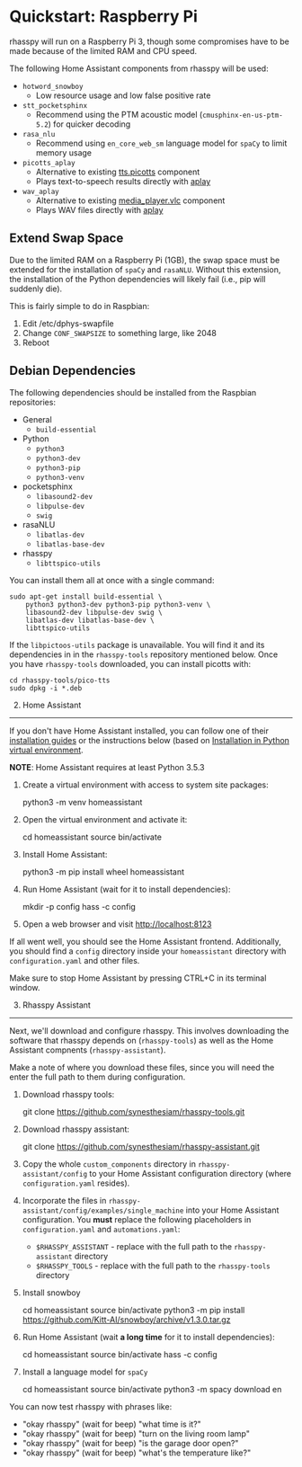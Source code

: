 Quickstart: Raspberry Pi
=============================

rhasspy will run on a Raspberry Pi 3, though some compromises have to be made
because of the limited RAM and CPU speed.

The following Home Assistant components from rhasspy will be used:
* `hotword_snowboy`
    * Low resource usage and low false positive rate
* `stt_pocketsphinx`
    * Recommend using the PTM acoustic model (`cmusphinx-en-us-ptm-5.2`) for quicker decoding
* `rasa_nlu`
    * Recommend using `en_core_web_sm` language model for `spaCy` to limit memory usage
* `picotts_aplay`
    * Alternative to existing [tts.picotts](https://www.home-assistant.io/components/tts.picotts) component
    * Plays text-to-speech results directly with [aplay](https://linux.die.net/man/1/aplay)
* `wav_aplay`
    * Alternative to existing [media_player.vlc](https://www.home-assistant.io/components/media_player.vlc) component
    * Plays WAV files directly with [aplay](https://linux.die.net/man/1/aplay)

Extend Swap Space
---------------------

Due to the limited RAM on a Raspberry Pi (1GB), the swap space must be extended
for the installation of `spaCy` and `rasaNLU`. Without this extension, the
installation of the Python dependencies will likely fail (i.e., pip will
suddenly die).

This is fairly simple to do in Raspbian:

1. Edit /etc/dphys-swapfile
2. Change `CONF_SWAPSIZE` to something large, like 2048
3. Reboot

Debian Dependencies
-----------------------

The following dependencies should be installed from the Raspbian repositories:

* General
    * `build-essential`
* Python
    * `python3`
    * `python3-dev`
    * `python3-pip`
    * `python3-venv`
* pocketsphinx
    * `libasound2-dev`
    * `libpulse-dev`
    * `swig`
* rasaNLU
    * `libatlas-dev`
    * `libatlas-base-dev`
* rhasspy
    * `libttspico-utils`
    
You can install them all at once with a single command:

    sudo apt-get install build-essential \
        python3 python3-dev python3-pip python3-venv \
        libasound2-dev libpulse-dev swig \
        libatlas-dev libatlas-base-dev \
        libttspico-utils
        
If the `libpictoos-utils` package is unavailable. You will find it and its
dependencies in in the `rhasspy-tools` repository mentioned below. Once you have
`rhasspy-tools` downloaded, you can install picotts with:

    cd rhasspy-tools/pico-tts
    sudo dpkg -i *.deb
    
2. Home Assistant
---------------------

If you don't have Home Assistant installed, you can follow one of their
[installation guides](https://www.home-assistant.io/docs/installation/) or the
instructions below (based on [Installation in Python virtual
environment](https://www.home-assistant.io/docs/installation/virtualenv/).

**NOTE**: Home Assistant requires at least Python 3.5.3

1. Create a virtual environment with access to system site packages:

    python3 -m venv homeassistant
    
2. Open the virtual environment and activate it:

    cd homeassistant
    source bin/activate
    
3. Install Home Assistant:

    python3 -m pip install wheel homeassistant
    
4. Run Home Assistant (wait for it to install dependencies):

    mkdir -p config
    hass -c config
    
5. Open a web browser and visit [http://localhost:8123](http://localhost:8123)

If all went well, you should see the Home Assistant frontend. Additionally, you
should find a `config` directory inside your `homeassistant` directory with
`configuration.yaml` and other files.

Make sure to stop Home Assistant by pressing CTRL+C in its terminal window.

3. Rhasspy Assistant
------------------------

Next, we'll download and configure rhasspy. This involves downloading the
software that rhasspy depends on (`rhasspy-tools`) as well as the Home Assistant
compnents (`rhasspy-assistant`).

Make a note of where you download these files, since you will need the enter the
full path to them during configuration.

1. Download rhasspy tools:

    git clone https://github.com/synesthesiam/rhasspy-tools.git
    
2. Download rhasspy assistant:

    git clone https://github.com/synesthesiam/rhasspy-assistant.git
    
3. Copy the whole `custom_components` directory in `rhasspy-assistant/config` to
   your Home Assistant configuration directory (where `configuration.yaml`
   resides).

4. Incorporate the files in `rhasspy-assistant/config/examples/single_machine`
   into your Home Assistant configuration. You **must** replace the following
   placeholders in `configuration.yaml` and `automations.yaml`:
   
    * `$RHASSPY_ASSISTANT` - replace with the full path to the
      `rhasspy-assistant` directory
    * `$RHASSPY_TOOLS` - replace with the full path to the
      `rhasspy-tools` directory

5. Install snowboy

    cd homeassistant
    source bin/activate
    python3 -m pip install https://github.com/Kitt-AI/snowboy/archive/v1.3.0.tar.gz
     
6. Run Home Assistant (wait **a long time** for it to install dependencies):
 
    cd homeassistant
    source bin/activate
    hass -c config
     
7. Install a language model for `spaCy`

    cd homeassistant
    source bin/activate
    python3 -m spacy download en
    
You can now test rhasspy with phrases like:

* "okay rhasspy" (wait for beep) "what time is it?"
* "okay rhasspy" (wait for beep) "turn on the living room lamp"
* "okay rhasspy" (wait for beep) "is the garage door open?"
* "okay rhasspy" (wait for beep) "what's the temperature like?"
